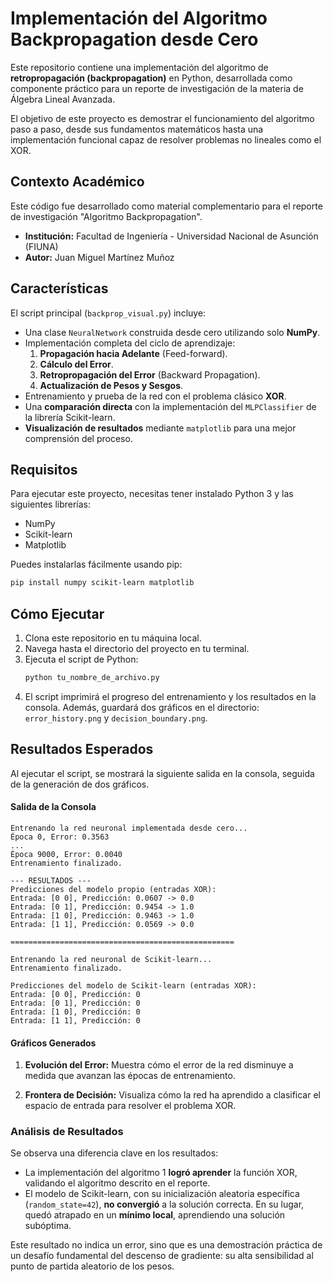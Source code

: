 # Implementación del Algoritmo Backpropagation desde Cero

Este repositorio contiene una implementación del algoritmo de **retropropagación (backpropagation)** en Python, desarrollada como componente práctico para un reporte de investigación de la materia de Álgebra Lineal Avanzada.

El objetivo de este proyecto es demostrar el funcionamiento del algoritmo paso a paso, desde sus fundamentos matemáticos hasta una implementación funcional capaz de resolver problemas no lineales como el XOR.

##  Contexto Académico

Este código fue desarrollado como material complementario para el reporte de investigación "Algoritmo Backpropagation".

- **Institución:** Facultad de Ingeniería - Universidad Nacional de Asunción (FIUNA)
- **Autor:** Juan Miguel Martínez Muñoz

##  Características

El script principal (`backprop_visual.py`) incluye:
* Una clase `NeuralNetwork` construida desde cero utilizando solo **NumPy**.
* Implementación completa del ciclo de aprendizaje:
    1.  **Propagación hacia Adelante** (Feed-forward).
    2.  **Cálculo del Error**.
    3.  **Retropropagación del Error** (Backward Propagation).
    4.  **Actualización de Pesos y Sesgos**.
* Entrenamiento y prueba de la red con el problema clásico **XOR**.
* Una **comparación directa** con la implementación del `MLPClassifier` de la librería Scikit-learn.
* **Visualización de resultados** mediante `matplotlib` para una mejor comprensión del proceso.

##  Requisitos

Para ejecutar este proyecto, necesitas tener instalado Python 3 y las siguientes librerías:

* NumPy
* Scikit-learn
* Matplotlib

Puedes instalarlas fácilmente usando pip:
```sh
pip install numpy scikit-learn matplotlib
```

##  Cómo Ejecutar

1.  Clona este repositorio en tu máquina local.
2.  Navega hasta el directorio del proyecto en tu terminal.
3.  Ejecuta el script de Python:
    ```sh
    python tu_nombre_de_archivo.py
    ```
4.  El script imprimirá el progreso del entrenamiento y los resultados en la consola. Además, guardará dos gráficos en el directorio: `error_history.png` y `decision_boundary.png`.

##  Resultados Esperados

Al ejecutar el script, se mostrará la siguiente salida en la consola, seguida de la generación de dos gráficos.

#### Salida de la Consola
```
Entrenando la red neuronal implementada desde cero...
Época 0, Error: 0.3563
...
Época 9000, Error: 0.0040
Entrenamiento finalizado.

--- RESULTADOS ---
Predicciones del modelo propio (entradas XOR):
Entrada: [0 0], Predicción: 0.0607 -> 0.0
Entrada: [0 1], Predicción: 0.9454 -> 1.0
Entrada: [1 0], Predicción: 0.9463 -> 1.0
Entrada: [1 1], Predicción: 0.0569 -> 0.0

==================================================

Entrenando la red neuronal de Scikit-learn...
Entrenamiento finalizado.

Predicciones del modelo de Scikit-learn (entradas XOR):
Entrada: [0 0], Predicción: 0
Entrada: [0 1], Predicción: 0
Entrada: [1 0], Predicción: 0
Entrada: [1 1], Predicción: 0
```

#### Gráficos Generados

1.  **Evolución del Error:** Muestra cómo el error de la red disminuye a medida que avanzan las épocas de entrenamiento.

2.  **Frontera de Decisión:** Visualiza cómo la red ha aprendido a clasificar el espacio de entrada para resolver el problema XOR.

### Análisis de Resultados

Se observa una diferencia clave en los resultados:

* La implementación del algoritmo 1  **logró aprender** la función XOR, validando el algoritmo descrito en el reporte.
* El modelo de Scikit-learn, con su inicialización aleatoria específica (`random_state=42`), **no convergió** a la solución correcta. En su lugar, quedó atrapado en un **mínimo local**, aprendiendo una solución subóptima.

Este resultado no indica un error, sino que es una demostración práctica de un desafío fundamental del descenso de gradiente: su alta sensibilidad al punto de partida aleatorio de los pesos.
